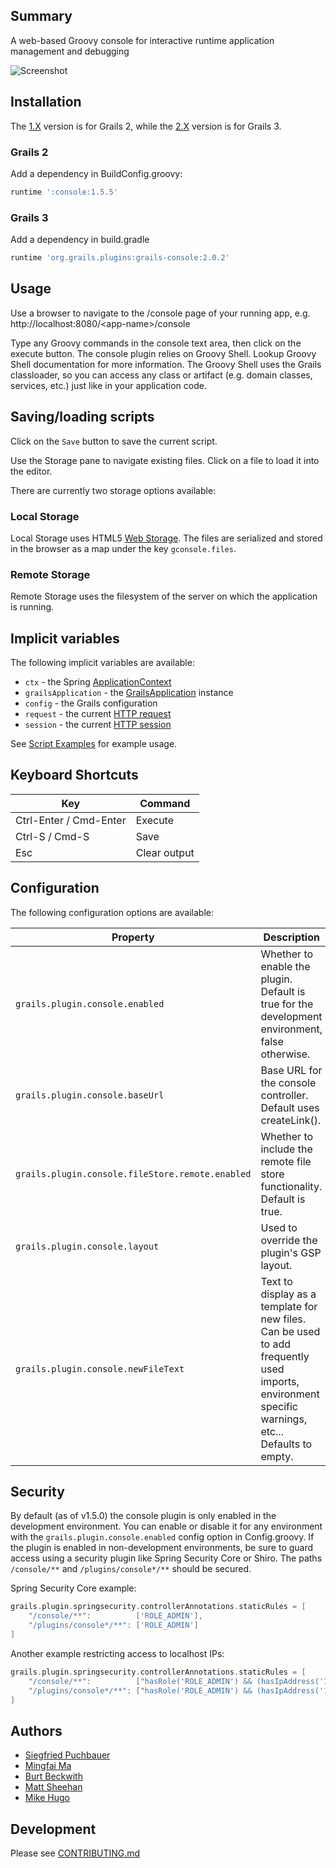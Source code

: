 ## Summary
A web-based Groovy console for interactive runtime application management and debugging

![Screenshot](https://raw.github.com/sheehan/grails-console/images/screenshot.png)

## Installation

The [1.X](https://grails.org/plugin/console) version is for Grails 2, while the [2.X](https://bintray.com/sheehan/grails-plugins/org.grails.plugins%3Aconsole) version is for Grails 3.

### Grails 2

Add a dependency in BuildConfig.groovy:

```groovy
runtime ':console:1.5.5'
```

### Grails 3

Add a dependency in build.gradle

```groovy
runtime 'org.grails.plugins:grails-console:2.0.2'
```

## Usage

Use a browser to navigate to the /console page of your running app, e.g. http://localhost:8080/\<app-name>/console

Type any Groovy commands in the console text area, then click on the execute button. The console plugin relies on Groovy Shell. Lookup Groovy Shell documentation for more information.
The Groovy Shell uses the Grails classloader, so you can access any class or artifact (e.g. domain classes, services, etc.) just like in your application code.

## Saving/loading scripts

Click on the `Save` button to save the current script.

Use the Storage pane to navigate existing files. Click on a file to load it into the editor.

There are currently two storage options available:

### Local Storage

Local Storage uses HTML5 [Web Storage](http://dev.w3.org/html5/webstorage/). The files are serialized and stored in the browser as a map under the key `gconsole.files`.

### Remote Storage

Remote Storage uses the filesystem of the server on which the application is running.

## Implicit variables

The following implicit variables are available:

* `ctx` - the Spring [ApplicationContext](http://static.springsource.org/spring/docs/3.0.x/javadoc-api/org/springframework/context/ApplicationContext.html)
* `grailsApplication` - the [GrailsApplication](http://grails.org/doc/latest/api/org/codehaus/groovy/grails/commons/GrailsApplication.html) instance
* `config` - the Grails configuration
* `request` - the current [HTTP request](http://java.sun.com/products/servlet/2.3/javadoc/javax/servlet/http/HttpServletRequest.html)
* `session` - the current [HTTP session](http://java.sun.com/products/servlet/2.3/javadoc/javax/servlet/http/HttpSession.html)

See [Script Examples](https://github.com/sheehan/grails-console/wiki/Script-Examples) for example usage.

## Keyboard Shortcuts

| Key | Command |
|---|---|
| Ctrl-Enter / Cmd-Enter | Execute |
| Ctrl-S / Cmd-S         | Save |
| Esc                    | Clear output |

## Configuration

The following configuration options are available:

| Property | Description |
|---|---|
| `grails.plugin.console.enabled`                  | Whether to enable the plugin. Default is true for the development environment, false otherwise. |
| `grails.plugin.console.baseUrl`                  | Base URL for the console controller. Default uses createLink(). |
| `grails.plugin.console.fileStore.remote.enabled` | Whether to include the remote file store functionality. Default is true. |
| `grails.plugin.console.layout`                   | Used to override the plugin's GSP layout. |
| `grails.plugin.console.newFileText`              | Text to display as a template for new files. Can be used to add frequently used imports, environment specific warnings, etc... Defaults to empty. |

## Security

By default (as of v1.5.0) the console plugin is only enabled in the development environment. You can enable or disable it for any environment with
the `grails.plugin.console.enabled` config option in Config.groovy. If the plugin is enabled in non-development environments, be sure to guard
access using a security plugin like Spring Security Core or Shiro. The paths `/console/**` and `/plugins/console*/**` should be secured.

Spring Security Core example:

```groovy
grails.plugin.springsecurity.controllerAnnotations.staticRules = [
    "/console/**":          ['ROLE_ADMIN'],
    "/plugins/console*/**": ['ROLE_ADMIN']
]
```

Another example restricting access to localhost IPs:

```groovy
grails.plugin.springsecurity.controllerAnnotations.staticRules = [
    "/console/**":          ["hasRole('ROLE_ADMIN') && (hasIpAddress('127.0.0.1') || hasIpAddress('::1'))"],
    "/plugins/console*/**": ["hasRole('ROLE_ADMIN') && (hasIpAddress('127.0.0.1') || hasIpAddress('::1'))"]
]
```

## Authors
* [Siegfried Puchbauer](https://github.com/ziegfried)
* [Mingfai Ma](https://github.com/mingfai)
* [Burt Beckwith](https://github.com/burtbeckwith)
* [Matt Sheehan](https://github.com/sheehan)
* [Mike Hugo](https://github.com/mjhugo)

## Development

Please see [CONTRIBUTING.md](CONTRIBUTING.md)

